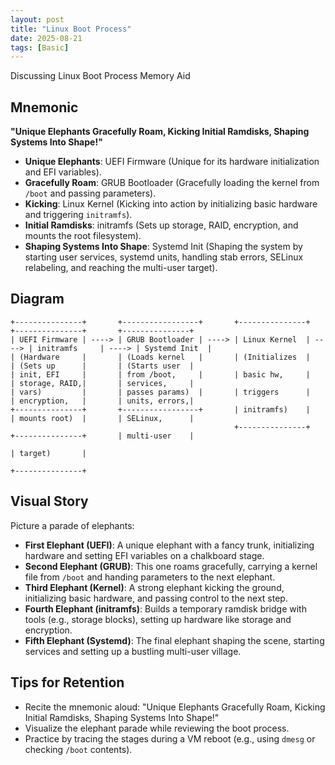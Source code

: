 ```yaml
---
layout: post
title: "Linux Boot Process"
date: 2025-08-21
tags: [Basic]
---
```


Discussing Linux Boot Process Memory Aid

## Mnemonic

**"Unique Elephants Gracefully Roam, Kicking Initial Ramdisks, Shaping Systems Into Shape!"**

- **Unique Elephants**: UEFI Firmware (Unique for its hardware initialization and EFI variables).
- **Gracefully Roam**: GRUB Bootloader (Gracefully loading the kernel from `/boot` and passing parameters).
- **Kicking**: Linux Kernel (Kicking into action by initializing basic hardware and triggering `initramfs`).
- **Initial Ramdisks**: initramfs (Sets up storage, RAID, encryption, and mounts the root filesystem).
- **Shaping Systems Into Shape**: Systemd Init (Shaping the system by starting user services, systemd units, handling stab errors, SELinux relabeling, and reaching the multi-user target).

## Diagram

```
+---------------+       +-----------------+       +---------------+       +---------------+       +---------------+
| UEFI Firmware | ----> | GRUB Bootloader | ----> | Linux Kernel  | ----> | initramfs     | ----> | Systemd Init  |
| (Hardware     |       | (Loads kernel   |       | (Initializes  |       | (Sets up      |       | (Starts user  |
| init, EFI     |       | from /boot,     |       | basic hw,     |       | storage, RAID,|       | services,     |
| vars)         |       | passes params)  |       | triggers      |       | encryption,   |       | units, errors,|
+---------------+       +-----------------+       | initramfs)    |       | mounts root)  |       | SELinux,      |
                                                  +---------------+       +---------------+       | multi-user    |
                                                                                                  | target)       |
                                                                                                  +---------------+
```

## Visual Story

Picture a parade of elephants:

- **First Elephant (UEFI)**: A unique elephant with a fancy trunk, initializing hardware and setting EFI variables on a chalkboard stage.
- **Second Elephant (GRUB)**: This one roams gracefully, carrying a kernel file from `/boot` and handing parameters to the next elephant.
- **Third Elephant (Kernel)**: A strong elephant kicking the ground, initializing basic hardware, and passing control to the next step.
- **Fourth Elephant (initramfs)**: Builds a temporary ramdisk bridge with tools (e.g., storage blocks), setting up hardware like storage and encryption.
- **Fifth Elephant (Systemd)**: The final elephant shaping the scene, starting services and setting up a bustling multi-user village.

## Tips for Retention

- Recite the mnemonic aloud: "Unique Elephants Gracefully Roam, Kicking Initial Ramdisks, Shaping Systems Into Shape!"
- Visualize the elephant parade while reviewing the boot process.
- Practice by tracing the stages during a VM reboot (e.g., using `dmesg` or checking `/boot` contents).
